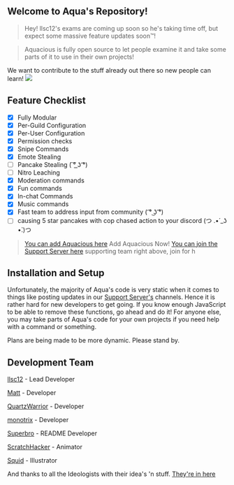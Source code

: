 
## Welcome to Aqua's Repository!

> Hey! llsc12's exams are coming up soon so he's taking time off, but expect some massive feature updates soon™!

> Aquacious is fully open source to let people examine it and take some parts of it to use in their own projects!

We want to contribute to the stuff already out there so new people can learn! 
![](https://i.imgur.com/4M7IWwP.gif)
## **Feature Checklist**
- [x] Fully Modular
- [x] Per-Guild Configuration
- [x] Per-User Configuration
- [x] Permission checks
- [x] Snipe Commands
- [x] Emote Stealing
- [ ] Pancake Stealing ( ͠° ͟ʖ ͡°)
- [ ] Nitro Leaching
- [x] Moderation commands
- [x] Fun commands
- [x] In-chat Commands 
- [x] Music commands
- [x] Fast team to address input from community ( ͡° ͜ʖ ͡°)
- [ ] causing 5 star pancakes with cop chased action to your discord (つ .•́ _ʖ •̀.)つ

> [You can add Aquacious here](https://discord.com/oauth2/authorize?client_id=834501897666297918&permissions=8&scope=bot)
> Add Aquacious Now!
> [You can join the Support Server here](https://discord.gg/TRc3vENjCW)
> supporting team right above, join for h
## Installation and Setup
Unfortunately, the majority of Aqua's code is very static when it comes to things like posting updates in our [Support Server's](https://discord.gg/TRc3vENjCW) channels. Hence it is rather hard for new developers to get going. If you know enough JavaScript to be able to remove these functions, go ahead and do it! For anyone else, you may take parts of Aqua's code for your own projects if you need help with a command or something. 

Plans are being made to be more dynamic. Please stand by.

## Development Team
[llsc12](https://twitter.com/llsc121?s=21) - Lead Developer

[Matt](https://github.com/0tcQd) - Developer

[QuartzWarrior](https://github.com/QuartzWarrior) - Developer

[monotrix](https://github.com/monotrix) - Developer

[Superbro](https://twitter.com/suuperbro?s=11) - README Developer

[ScratchHacker](https://github.com/ScrubHax0r) - Animator

[Squid](https://twitter.com/xzuida?s=21) - Illustrator

And thanks to all the Ideologists with their idea's 'n stuff. [They're in here](https://discord.gg/TRc3vENjCW)
